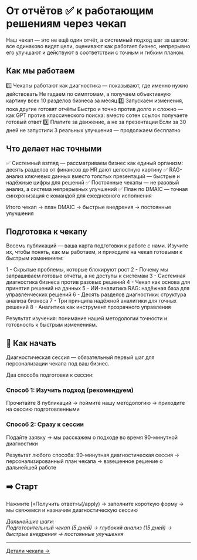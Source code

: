 # От отчётов ✅ к работающим решениям через чекап

Наш чекап — это не ещё один отчёт, а системный подход шаг за шагом: все одинаково видят цели, оценивают как работает бизнес, непрерывно его улучшают и действуют в соответствии с точным и гибким планом.

## Как мы работаем

1️⃣ Чекапы работают как диагностика — показывают, где именно нужно действовать
Не гадаем по симптомам, а получаем объективную картину всех 10 разделов бизнеса за месяц
2️⃣ Запускаем изменения, пока другие готовят отчёты
Быстро и точно против долго и сложно — как GPT против классического поиска: вместо сотен ссылок получаете готовый ответ
3️⃣ Платите за движение, а не за презентации
Если за 30 дней не запустили 3 реальных улучшения — продолжаем бесплатно

## Что делает нас точными

✅ Системный взгляд — рассматриваем бизнес как единый организм: десять разделов от финансов до HR дают целостную картину
✅ RAG-анализ ключевых данных вместо толстых презентаций — быстрые и надёжные цифры для решений
✅ Постоянные чекапы — не разовый анализ, а система непрерывных улучшений
✅ План по DMAIC — точная синхронизация с командой для ежедневного исполнения

Итого
чекап → план DMAIC → быстрые внедрения → постоянные улучшения

## Подготовка к чекапу

Восемь публикаций — ваша карта подготовки к работе с нами. Изучите их, чтобы понять, как мы работаем, и приходите на чекап готовыми к быстрым изменениям:

1 - Скрытые проблемы, которые блокируют рост
2 - Почему мы запрашиваем готовые отчёты, а не доступы к системам
3 - Системная диагностика бизнеса против разовых решений
4 - Чекап как основа для принятия решений на данных
5 - ИИ-аналитика RAG: надёжная база для управленческих решений
6 - Десять разделов диагностики: структура анализа бизнеса
7 - Три принципа надёжной аналитики для точных решений
8 - Аналитика как инструмент прозрачного управления

Результат изучения: понимание нашей методологии точности и готовность к быстрым изменениям.

## 📎 Как начать

Диагностическая сессия — обязательный первый шаг для персонализации чекапа под ваш бизнес.

Два способа подготовки к сессии:

### Способ 1: Изучить подход (рекомендуем)
Прочитайте 8 публикаций → поймите нашу методологию → приходите на сессию подготовленными

### Способ 2: Сразу к сессии
Подайте заявку → мы расскажем о подходе во время 90-минутной диагностики

Результат любого способа:
90-минутная диагностическая сессия → персонализированный план чекапа → взвешенное решение о дальнейшей работе

## ➡️ Старт
Нажмите [«Получить ответ»ъ(/apply) → заполните короткую форму → мы свяжемся и назначим диагностическую сессию

_Дальнейшие шаги:_ <br>
_Подготовительный чекап (5 дней) → глубокий анализ (15 дней) → быстрые внедрения → постоянные улучшения_

---
[Детали чекапа →](/checkup/specs)
